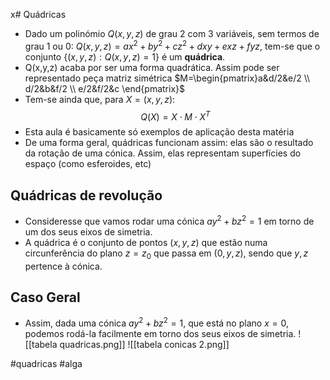 x# Quádricas
- Dado um polinómio $Q(x,y,z)$ de grau 2 com 3 variáveis, sem termos de grau 1 ou 0: $Q(x,y,z)=ax^2+by^2+cz^2+dxy+exz+fyz$, tem-se que o conjunto $\{(x,y,z):Q(x,y,z)=1\}$ é um **quádrica**.
- Q(x,y,z) acaba por ser uma forma quadrática. Assim pode ser representado peça matriz simétrica $M=\begin{pmatrix}a&d/2&e/2 \\ d/2&b&f/2 \\ e/2&f/2&c \end{pmatrix}$
- Tem-se ainda que, para $X=(x,y,z)$:
$$Q(X)=X\cdot M\cdot X^T$$
- Esta aula é basicamente só exemplos de aplicação desta matéria
- De uma forma geral, quádricas funcionam assim: elas são o resultado da rotação de uma cónica. Assim, elas representam superfícies do espaço (como esferoides, etc)

## Quádricas de revolução
- Consideresse que vamos rodar uma cónica $ay^2 + bz^2 = 1$ em torno de um dos seus eixos de simetria.
- A quádrica é o conjunto de pontos $(x, y, z)$ que estão numa circunferência do plano $z = z_0$ que passa em $(0, y, z)$, sendo que $y, z$ pertence à cónica.

## Caso Geral
- Assim, dada uma cónica $ay^2 + bz^2 = 1$, que está no plano $x = 0$, podemos rodá-la facilmente em torno dos seus eixos de simetria.
![[tabela quadricas.png]]
![[tabela conicas 2.png]]

#quadricas #alga